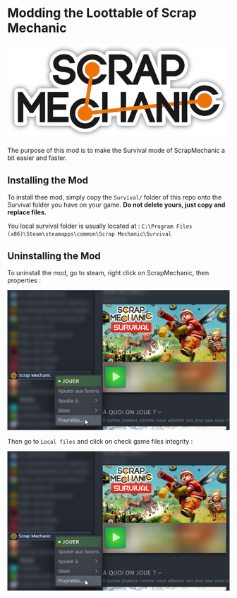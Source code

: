 # Modding the Loottable of Scrap Mechanic

![](./docs/imgs/scrapmechanic_logo.png)

The purpose of this mod is to make the Survival mode of ScrapMechanic a bit easier and faster.

## Installing the Mod

To install thee mod, simply copy the `Survival/` folder of this repo onto the Survival folder you have on your game. **Do not delete yours, just copy and replace files.**

You local survival folder is usually located at : `C:\Program Files (x86)\Steam\steamapps\common\Scrap Mechanic\Survival`

## Uninstalling the Mod

To uninstall the mod, go to steam, right click on ScrapMechanic, then properties :

![](./docs/imgs/steam_scrapmechanic_properties.png)

Then go to `Local files` and click on check game files integrity :

![](./docs/imgs/steam_scrapmechanic_properties.png)

